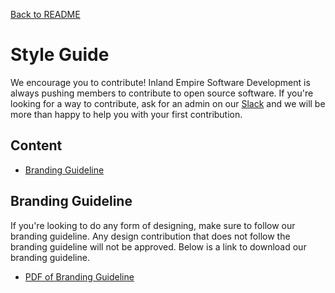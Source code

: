 [Back to README](../README.md)

# **Style Guide**
<a name="style-guide"></a>
We encourage you to contribute! Inland Empire Software Development is always pushing members to contribute to open source software. If you're looking for a way to contribute, ask for an admin on our [Slack](https://ie-sd.slack.com) and we will be more than happy to help you with your first contribution.

## **Content**
*   [Branding Guideline](#branding-guideline)

## **Branding Guideline**
<a name="branding-guideline"></a>
If you're looking to do any form of designing, make sure to follow our branding guideline. Any design contribution that does not follow the branding guideline will not be approved. Below is a link to download our branding guideline.
*   [PDF of Branding Guideline](https://github.com/inland-empire-software-development/landing/files/3082342/iesd.brand.guideline.pdf)